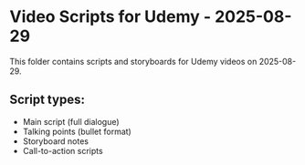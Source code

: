 # Video Scripts for Udemy - 2025-08-29

This folder contains scripts and storyboards for Udemy videos on 2025-08-29.

## Script types:
- Main script (full dialogue)
- Talking points (bullet format)
- Storyboard notes
- Call-to-action scripts
